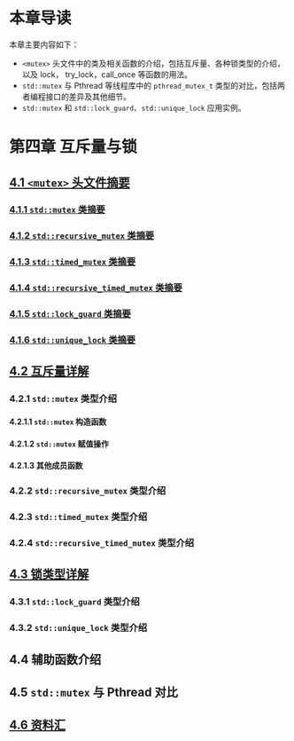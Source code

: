 ﻿# 本章导读 #

本章主要内容如下：

- `<mutex>` 头文件中的类及相关函数的介绍，包括互斥量、各种锁类型的介绍，以及 lock， try_lock，call_once 等函数的用法。
- `std::mutex` 与 Pthread 等线程库中的 `pthread_mutex_t` 类型的对比，包括两者编程接口的差异及其他细节。
- `std::mutex` 和 `std::lock_guard`、`std::unique_lock` 应用实例。

# 第四章 互斥量与锁 #

## [4.1 `<mutex>` 头文件摘要](https://github.com/wshilaji/Cplusplus-Concurrency-In-Action/blob/master/zh/chapter4-Mutex/4.1%20Mutex-header-synopsis.md) ##
### [4.1.1 `std::mutex` 类摘要](https://github.com/wshilaji/Cplusplus-Concurrency-In-Action/blob/master/zh/chapter4-Mutex/4.1%20Mutex-header-synopsis.md#411-stdmutex-%E7%B1%BB%E6%91%98%E8%A6%81) ###
### [4.1.2 `std::recursive_mutex` 类摘要](https://github.com/wshilaji/Cplusplus-Concurrency-In-Action/blob/master/zh/chapter4-Mutex/4.1%20Mutex-header-synopsis.md#412-stdrecursive_mutex-%E7%B1%BB%E6%91%98%E8%A6%81) ###
### [4.1.3 `std::timed_mutex` 类摘要](https://github.com/wshilaji/Cplusplus-Concurrency-In-Action/blob/master/zh/chapter4-Mutex/4.1%20Mutex-header-synopsis.md#413-stdtimed_mutex-%E7%B1%BB%E6%91%98%E8%A6%81) ###
### [4.1.4 `std::recursive_timed_mutex` 类摘要](https://github.com/wshilaji/Cplusplus-Concurrency-In-Action/blob/master/zh/chapter4-Mutex/4.1%20Mutex-header-synopsis.md#414-stdrecursive_timed_mutex-%E7%B1%BB%E6%91%98%E8%A6%81) ###
### [4.1.5 `std::lock_guard` 类摘要](https://github.com/wshilaji/Cplusplus-Concurrency-In-Action/blob/master/zh/chapter4-Mutex/4.1%20Mutex-header-synopsis.md#415-stdlock_guard-%E7%B1%BB%E6%91%98%E8%A6%81) ###
### [4.1.6 `std::unique_lock` 类摘要](https://github.com/wshilaji/Cplusplus-Concurrency-In-Action/blob/master/zh/chapter4-Mutex/4.1%20Mutex-header-synopsis.md#416-stdunique_lock-%E7%B1%BB%E6%91%98%E8%A6%81) ###

## [4.2 互斥量详解](https://github.com/wshilaji/Cplusplus-Concurrency-In-Action/blob/master/zh/chapter4-Mutex/4.2%20Mutex-tutorial.md) ##
### 4.2.1 `std::mutex` 类型介绍 ###
#### 4.2.1.1 `std::mutex` 构造函数 ####
#### 4.2.1.2 `std::mutex` 赋值操作 ####
#### 4.2.1.3 其他成员函数 ####
### 4.2.2 `std::recursive_mutex` 类型介绍 ###
### 4.2.3 `std::timed_mutex` 类型介绍 ###
### 4.2.4 `std::recursive_timed_mutex` 类型介绍 ###

## [4.3 锁类型详解](https://github.com/wshilaji/Cplusplus-Concurrency-In-Action/blob/master/zh/chapter4-Mutex/4.3%20Lock-tutorial.md) ##
### 4.3.1 `std::lock_guard` 类型介绍 ###
### 4.3.2 `std::unique_lock` 类型介绍 ###

## 4.4 辅助函数介绍 ##

## 4.5 `std::mutex` 与 Pthread 对比 ##

## [4.6 资料汇](https://github.com/wshilaji/Cplusplus-Concurrency-In-Action/blob/master/zh/chapter4-Mutex/web-resources.md) ##

